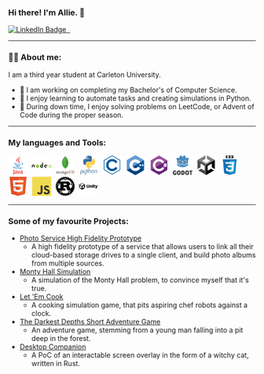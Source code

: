### Hi there! I'm Allie. :wave: 
<div id="badges">
  <a href="https://www.linkedin.com/in/alexandra-stefanakis-1a5125111/">
    <img src="https://img.shields.io/badge/LinkedIn-blue?style=for-the-badge&logo=linkedin&logoColor=white" alt="LinkedIn Badge"/>
    &nbsp;
  </a>
</div>

---

### :woman_technologist: About me:

I am a third year student at Carleton University. 

- :book: I am working on completing my Bachelor's of Computer Science.
- :snake: I enjoy learning to automate tasks and creating simulations in Python.
- :thinking: During down time, I enjoy solving problems on LeetCode, or Advent of Code during the proper season. 

---

### My languages and Tools: 

<p>
<img src="https://github.com/devicons/devicon/blob/master/icons/java/java-original-wordmark.svg" title="Java" alt="Java" width="40" height="40"/>&nbsp;
<img src="https://github.com/devicons/devicon/blob/master/icons/nodejs/nodejs-original-wordmark.svg" title="NodeJS" alt="NodeJS" width="40" height="40"/>&nbsp;
<img src="https://github.com/devicons/devicon/blob/master/icons/mongodb/mongodb-original-wordmark.svg" title="NodeJS" alt="NodeJS" width="40" height="40"/>&nbsp;
<img src="https://github.com/devicons/devicon/blob/master/icons/python/python-original-wordmark.svg" title="Python" alt="Python" width="40" height="40"/>&nbsp;
<img src="https://github.com/devicons/devicon/blob/master/icons/c/c-line.svg" title="C" alt="C" width="40" height="40"/>&nbsp;
<img src="https://github.com/devicons/devicon/blob/master/icons/cplusplus/cplusplus-original.svg" title="C" alt="C" width="40" height="40"/>&nbsp;
<img src="https://github.com/devicons/devicon/blob/master/icons/csharp/csharp-original.svg" title="C" alt="C" width="40" height="40"/>&nbsp;
<img src="https://github.com/devicons/devicon/blob/master/icons/godot/godot-original-wordmark.svg" title="Godot" alt="Godot" width="40" height="40"/>&nbsp;
<img src="https://github.com/devicons/devicon/blob/master/icons/unity/unity-original.svg" title="Godot" alt="Godot" width="40" height="40"/>&nbsp;
<img src="https://github.com/devicons/devicon/blob/master/icons/css3/css3-original-wordmark.svg" title="CSS" alt="CSS" width="40" height="40"/>&nbsp;
<img src="https://github.com/devicons/devicon/blob/master/icons/html5/html5-original.svg" title="HTML5" alt="HTML" width="40" height="40"/>&nbsp;
<img src="https://github.com/devicons/devicon/blob/master/icons/javascript/javascript-original.svg" title="JavaScript" alt="JavaScript" width="40" height="40"/>&nbsp;
<img src="https://github.com/devicons/devicon/blob/master/icons/rust/rust-plain.svg" title="Rust" alt="Rust" width="40" height="40"/>&nbsp;
<img src="https://github.com/devicons/devicon/blob/master/icons/unity/unity-original-wordmark.svg" title="Unity" alt="Unity" width="40" height="40"/>&nbsp; 
  
</p>

---

### Some of my favourite Projects: 

- <a href="https://github.com/a-llie/photo-service" alt="Photo Service High Fidelity Prototype">Photo Service High Fidelity Prototype</a>
  - A high fidelity prototype of a service that allows users to link all their cloud-based storage drives to a single client, and build photo albums from multiple sources. 
- <a href="https://github.com/a-llie/montyHallSimulator" alt="Monty Hall Simulation">Monty Hall Simulation</a>
  - A simulation of the Monty Hall problem, to convince myself that it's true. 
- <a href="https://github.com/a-llie/LetEmCook" alt="Let 'Em Cook">Let 'Em Cook</a>
  - A cooking simulation game, that pits aspiring chef robots against a clock.
- <a href="https://astef0797.itch.io/comp1501-project" alt="Adventure Game"> The Darkest Depths Short Adventure Game</a>
  - An adventure game, stemming from a young man falling into a pit deep in the forest. 
- <a href="https://github.com/Seasons-of-Rust/desktop-companion" alt="Desktop Companion">Desktop Companion</a>
  - A PoC of an interactable screen overlay in the form of a witchy cat, written in Rust. 

